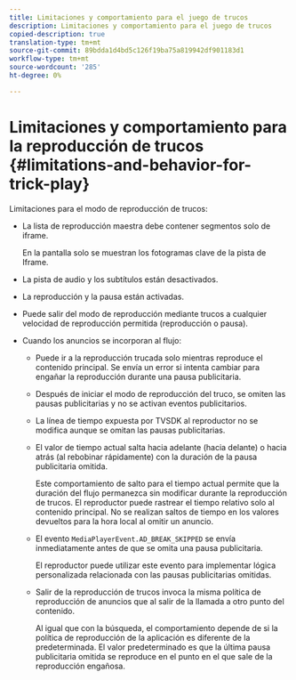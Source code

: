 ```yaml
---
title: Limitaciones y comportamiento para el juego de trucos
description: Limitaciones y comportamiento para el juego de trucos
copied-description: true
translation-type: tm+mt
source-git-commit: 89bdda1d4bd5c126f19ba75a819942df901183d1
workflow-type: tm+mt
source-wordcount: '285'
ht-degree: 0%

---
```



# Limitaciones y comportamiento para la reproducción de trucos {#limitations-and-behavior-for-trick-play}

<!--<a id="section_2BC43539C5C142E085D06A7E35C76726"></a>-->

Limitaciones para el modo de reproducción de trucos:

* La lista de reproducción maestra debe contener segmentos solo de iframe.

   En la pantalla solo se muestran los fotogramas clave de la pista de Iframe.
* La pista de audio y los subtítulos están desactivados.
* La reproducción y la pausa están activadas.
* Puede salir del modo de reproducción mediante trucos a cualquier velocidad de reproducción permitida (reproducción o pausa).
* Cuando los anuncios se incorporan al flujo:

   * Puede ir a la reproducción trucada solo mientras reproduce el contenido principal. Se envía un error si intenta cambiar para engañar la reproducción durante una pausa publicitaria.
   * Después de iniciar el modo de reproducción del truco, se omiten las pausas publicitarias y no se activan eventos publicitarios.
   * La línea de tiempo expuesta por TVSDK al reproductor no se modifica aunque se omitan las pausas publicitarias.
   * El valor de tiempo actual salta hacia adelante (hacia delante) o hacia atrás (al rebobinar rápidamente) con la duración de la pausa publicitaria omitida.

      Este comportamiento de salto para el tiempo actual permite que la duración del flujo permanezca sin modificar durante la reproducción de trucos. El reproductor puede rastrear el tiempo relativo solo al contenido principal. No se realizan saltos de tiempo en los valores devueltos para la hora local al omitir un anuncio.
   * El evento `MediaPlayerEvent.AD_BREAK_SKIPPED` se envía inmediatamente antes de que se omita una pausa publicitaria.

      El reproductor puede utilizar este evento para implementar lógica personalizada relacionada con las pausas publicitarias omitidas.

   * Salir de la reproducción de trucos invoca la misma política de reproducción de anuncios que al salir de la llamada a otro punto del contenido.

      Al igual que con la búsqueda, el comportamiento depende de si la política de reproducción de la aplicación es diferente de la predeterminada. El valor predeterminado es que la última pausa publicitaria omitida se reproduce en el punto en el que sale de la reproducción engañosa.